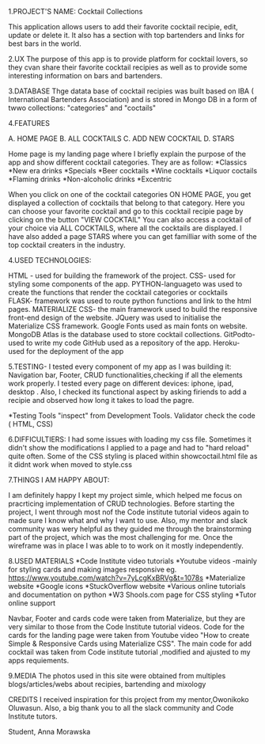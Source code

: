1.PROJECT'S NAME: Cocktail Collections

This application allows users to add their favorite cocktail recipie, edit, update or delete it. 
It also has a section with top bartenders and links for best bars in the world.

2.UX
The purpose of this app is to  provide platform for cocktail lovers, so they cvan share 
their favorite cocktail recipies as well as to provide some interesting information on bars and bartenders. 

3.DATABASE
Thge datata base of cocktail recipies was built based on IBA ( International Bartenders Association) and is stored in Mongo DB in a form of twwo collections: "categories" and "coctails" 

4.FEATURES

A. HOME PAGE
B. ALL COCKTAILS
C. ADD NEW COCKTAIL
D. STARS

Home page is my landing page where I briefly explain the purpose of the app and show different cocktail categories. 
They are as follow:
    *Classics
    *New era drinks
    *Specials
    *Beer cocktails
    *Wine cocktails
    *Liquor coctails
    *Flaming drinks
    *Non-alcoholic drinks
    *Excentric

When you click on one of the cocktail categories ON HOME PAGE, you get displayed a collection of cocktails that belong to that category. Here you can choose your favorite cocktail and go to this cocktail recipie page by clicking on the button "VIEW COCKTAIL"
You can also access a cocktail of your choice via ALL COCKTAILS, where all the cocktails are displayed.
I have also added a page STARS where you can get familliar with some of the top cocktail creaters in the industry. 

4.USED TECHNOLOGIES:

HTML - used for building the framework of the project.
CSS- used for styling some components of the app.
PYTHON-languageto was used to create the functions that render the cocktail categories or cocktails  
FLASK- framework was used to route python functions and link to the html pages.
MATERIALIZE CSS- the main framework used to build the responsive front-end design of the website.
JQuery was used to initialise the Materialize CSS framework.
Google Fonts used as main fonts on website.
MongoDB Atlas is the database used to store cocktail collections.
GitPodto- used to write my code
GitHub used as a repository of the app.
Heroku- used for the deployment of the app

5.TESTING- I tested every component of my app as I was building it: Navigation bar, Footer, CRUD functionalities,checking if all the elements work properly. I tested every page on different devices: iphone, ipad, desktop .
Also, I checked its functional aspect by asking firiends to add a recipie and observed how long it takes to load the pagre.

*Testing Tools
"inspect" from  Development Tools.
Validator check the code ( HTML, CSS) 


6.DIFFICULTIERS:
 I had some issues with loading my css file. Sometimes it didn't show the modifications I applied to a page and had to "hard reload" quite often. 
 Some of the CSS styling is placed within showcoctail.html file as it didnt work when moved to style.css


7.THINGS I AM HAPPY ABOUT:

I am definitely happy I kept my project simle, which helped me focus on pracrticing implementation of CRUD technologies. Before starting the project, I went through 
most nof the Code institute tutorial videos again to made sure I know what and why I want to use. Also, my mentor and slack community was wery helpful as they guided me through 
the brainstorming part of the project, which was the most challenging for me. Once the wireframe was in place I was able to to work on it mostly independently.

8.USED MATERIALS
*Code Institute video tutorials 
*Youtube videos -mainly for styling cards and making images responsive
eg. https://www.youtube.com/watch?v=7yLcgKxBRVg&t=1078s
*Materialize website
*Google icons
*StuckOverflow website
*Various online tutorials and documentation on python
*W3 Shools.com page for CSS styling
*Tutor online support 

Navbar, Footer and cards code were taken from Materialize, but they are very similar to those from the Code Institute tutorial videos.
Code for the cards for the landing page were taken from Youtube video "How to create Simple & Responsive Cards using Materialize CSS".
The main code for add cocktail was taken from Code institute tutorial ,modified and ajusted to my apps requiements.

9.MEDIA
The photos used in this site were obtained from multiples blogs/articles/webs about recipies, bartending and mixology

CREDITS
I received inspiration for this project from my mentor,Owonikoko Oluwasun. 
Also, a big thank you to all the slack community and Code Institute tutors.

Student, Anna Morawska


